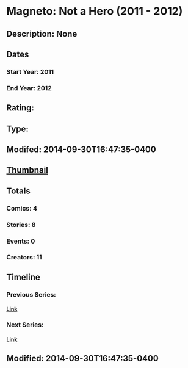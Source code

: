 # Magneto: Not a Hero (2011 - 2012)
## Description: None
## Dates
### Start Year: 2011
### End Year: 2012
## Rating: 
## Type: 
## Modifed: 2014-09-30T16:47:35-0400
## [Thumbnail](http://i.annihil.us/u/prod/marvel/i/mg/6/50/542b16c0986ae.jpg)
## Totals
### Comics: 4
### Stories: 8
### Events: 0
### Creators: 11
## Timeline
### Previous Series: 
#### [Link]()
### Next Series: 
#### [Link]()
## Modified: 2014-09-30T16:47:35-0400